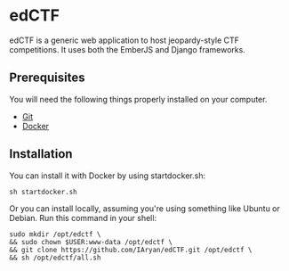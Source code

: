 # edCTF

edCTF is a generic web application to host jeopardy-style CTF competitions.  It uses both the EmberJS and Django frameworks.

## Prerequisites

You will need the following things properly installed on your computer.

* [Git](http://git-scm.com/)
* [Docker](http://docs.docker.com/engine/installation/)

## Installation

You can install it with Docker by using startdocker.sh:
```
sh startdocker.sh
```

Or you can install locally, assuming you're using something like Ubuntu or Debian.  Run this command in your shell:
```
sudo mkdir /opt/edctf \
&& sudo chown $USER:www-data /opt/edctf \
&& git clone https://github.com/IAryan/edCTF.git /opt/edctf \
&& sh /opt/edctf/all.sh
```
